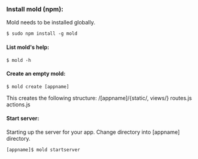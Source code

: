 ### Install mold (npm):
Mold needs to be installed globally.

```
$ sudo npm install -g mold
```

#### List mold's help:
```
$ mold -h
```

#### Create an empty mold:
```
$ mold create [appname]
```

This creates the following structure:
/[appname]/{static/, views/}
routes.js
actions.js

#### Start server:
Starting up the server for your app. Change directory into [appname] directory.

```
[appname]$ mold startserver
```
